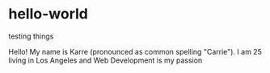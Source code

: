 # hello-world
testing things

Hello! My name is Karre (pronounced as common spelling "Carrie").
I am 25 living in Los Angeles and Web Development is my passion
